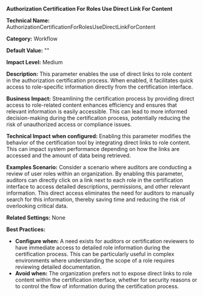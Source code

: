 **Authorization Certification For Roles Use Direct Link For Content**

**Technical Name:** AuthorizationCertificationForRolesUseDirectLinkForContent

**Category:** Workflow

**Default Value:** ""

**Impact Level:** Medium

**Description:** This parameter enables the use of direct links to role content in the authorization certification process. When enabled, it facilitates quick access to role-specific information directly from the certification interface.

**Business Impact:** Streamlining the certification process by providing direct access to role-related content enhances efficiency and ensures that relevant information is easily accessible. This can lead to more informed decision-making during the certification process, potentially reducing the risk of unauthorized access or compliance issues.

**Technical Impact when configured:** Enabling this parameter modifies the behavior of the certification tool by integrating direct links to role content. This can impact system performance depending on how the links are accessed and the amount of data being retrieved.

**Examples Scenario:** Consider a scenario where auditors are conducting a review of user roles within an organization. By enabling this parameter, auditors can directly click on a link next to each role in the certification interface to access detailed descriptions, permissions, and other relevant information. This direct access eliminates the need for auditors to manually search for this information, thereby saving time and reducing the risk of overlooking critical data.

**Related Settings:** None

**Best Practices:** 
- **Configure when:** A need exists for auditors or certification reviewers to have immediate access to detailed role information during the certification process. This can be particularly useful in complex environments where understanding the scope of a role requires reviewing detailed documentation.
- **Avoid when:** The organization prefers not to expose direct links to role content within the certification interface, whether for security reasons or to control the flow of information during the certification process.